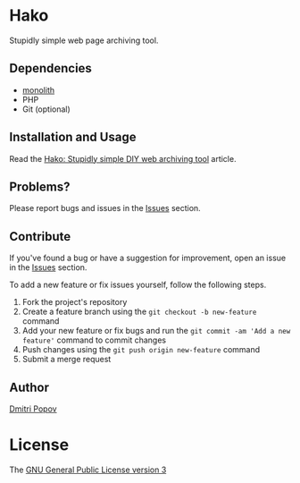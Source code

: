 # Hako

Stupidly simple web page archiving tool.

## Dependencies

- [monolith](https://github.com/Y2Z/monolith)
- PHP
- Git (optional)

## Installation and Usage

Read the [Hako: Stupidly simple DIY web archiving tool](https://tokyoma.de/articles/hako.php) article.

## Problems?

Please report bugs and issues in the [Issues](https://github.com/dmpop/hako/issues) section.

## Contribute

If you've found a bug or have a suggestion for improvement, open an issue in the [Issues](https://github.com/dmpop/hako/issues) section.

To add a new feature or fix issues yourself, follow the following steps.

1. Fork the project's repository
2. Create a feature branch using the `git checkout -b new-feature` command
3. Add your new feature or fix bugs and run the `git commit -am 'Add a new feature'` command to commit changes
4. Push changes using the `git push origin new-feature` command
5. Submit a merge request

## Author

[Dmitri Popov](https://www.tokyoma.de/)

# License

The [GNU General Public License version 3](http://www.gnu.org/licenses/gpl-3.0.en.html)
